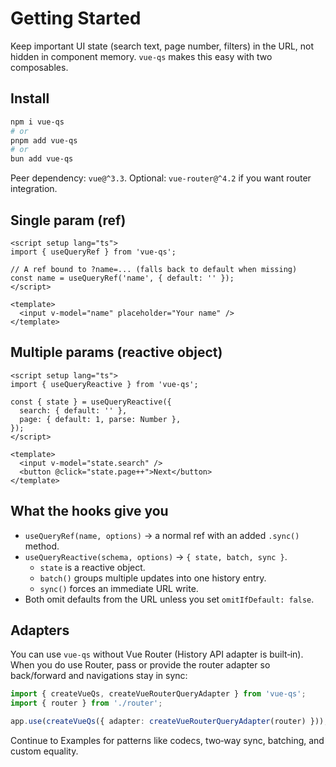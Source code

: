 # Getting Started

Keep important UI state (search text, page number, filters) in the URL, not hidden in component memory. `vue-qs` makes this easy with two composables.

## Install

```bash
npm i vue-qs
# or
pnpm add vue-qs
# or
bun add vue-qs
```

Peer dependency: `vue@^3.3`. Optional: `vue-router@^4.2` if you want router integration.

## Single param (ref)

```vue
<script setup lang="ts">
import { useQueryRef } from 'vue-qs';

// A ref bound to ?name=... (falls back to default when missing)
const name = useQueryRef('name', { default: '' });
</script>

<template>
  <input v-model="name" placeholder="Your name" />
</template>
```

## Multiple params (reactive object)

```vue
<script setup lang="ts">
import { useQueryReactive } from 'vue-qs';

const { state } = useQueryReactive({
  search: { default: '' },
  page: { default: 1, parse: Number },
});
</script>

<template>
  <input v-model="state.search" />
  <button @click="state.page++">Next</button>
</template>
```

## What the hooks give you

- `useQueryRef(name, options)` → a normal ref with an added `.sync()` method.
- `useQueryReactive(schema, options)` → `{ state, batch, sync }`.
  - `state` is a reactive object.
  - `batch()` groups multiple updates into one history entry.
  - `sync()` forces an immediate URL write.
- Both omit defaults from the URL unless you set `omitIfDefault: false`.

## Adapters

You can use `vue-qs` without Vue Router (History API adapter is built‑in). When you do use Router, pass or provide the router adapter so back/forward and navigations stay in sync:

```ts
import { createVueQs, createVueRouterQueryAdapter } from 'vue-qs';
import { router } from './router';

app.use(createVueQs({ adapter: createVueRouterQueryAdapter(router) }));
```

Continue to Examples for patterns like codecs, two‑way sync, batching, and custom equality.
